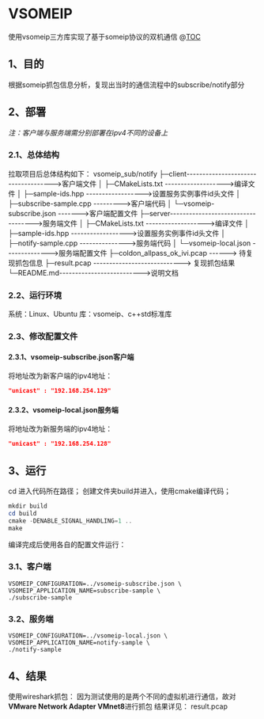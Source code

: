 # VSOMEIP
使用vsomeip三方库实现了基于someip协议的双机通信
@[TOC](目录)
## 1、目的
根据someip抓包信息分析，复现出当时的通信流程中的subscribe/notify部分
## 2、部署
*注：客户端与服务端需分别部署在ipv4不同的设备上*
### 2.1、总体结构
拉取项目后总体结构如下：
vsomeip_sub/notify
├─client------------------------------------>客户端文件
│  ├─CMakeLists.txt ------------------->编译文件
│  ├─sample-ids.hpp ------------------>设置服务实例事件id头文件
│  ├─subscribe-sample.cpp --------->客户端代码
│  └─vsomeip-subscribe.json ------->客户端配置文件
├─server----------------------------------->服务端文件
│  ├─CMakeLists.txt ------------------->编译文件
│  ├─sample-ids.hpp ------------------>设置服务实例事件id头文件
│  ├─notify-sample.cpp --------------->服务端代码
│  └─vsomeip-local.json -------------->服务端配置文件
├─coldon_allpass_ok_ivi.pcap ------> 待复现抓包信息
├─result.pcap ----------------------------> 复现抓包结果
└─README.md-------------------------->说明文档

### 2.2、运行环境
系统：Linux、Ubuntu
库：vsomeip、c++std标准库
### 2.3、修改配置文件
#### 2.3.1、vsomeip-subscribe.json客户端
将地址改为新客户端的ipv4地址：
```json
"unicast" : "192.168.254.129"
```
#### 2.3.2、vsomeip-local.json服务端
将地址改为新服务端的ipv4地址：
```json
"unicast" : "192.168.254.128"
```
## 3、运行
cd 进入代码所在路径；
创建文件夹build并进入，使用cmake编译代码；
```powershell
mkdir build
cd build
cmake -DENABLE_SIGNAL_HANDLING=1 ..
make
```
编译完成后使用各自的配置文件运行：
### 3.1、客户端
```shell
VSOMEIP_CONFIGURATION=../vsomeip-subscribe.json \
VSOMEIP_APPLICATION_NAME=subscribe-sample \
./subscribe-sample
```
### 3.2、服务端
```shell
VSOMEIP_CONFIGURATION=../vsomeip-local.json \
VSOMEIP_APPLICATION_NAME=notify-sample \
./notify-sample
```
## 4、结果
使用wireshark抓包：
因为测试使用的是两个不同的虚拟机进行通信，故对**VMware Network Adapter VMnet8**进行抓包
结果详见：
result.pcap

